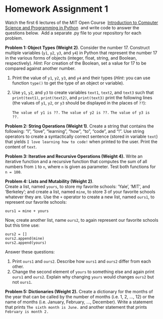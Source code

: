 # Homework Assignment 1

Watch the first 6 lectures of the MIT Open Course 
[Introduction to Computer Science and Programming in Python](https://ocw.mit.edu/courses/electrical-engineering-and-computer-science/6-0001-introduction-to-computer-science-and-programming-in-python-fall-2016/lecture-videos/) 
and write code to answer the questions below. 
Add a separate .py file to your repository for each problem. 

**Problem 1: Object Types (Weight 2)**. 
Consider the number 17. 
Construct multiple variables (`y1`, `y2`, `y3`, and `y4`) in Python that 
represent the number 17 in the various forms of objects
 (integer, float, string, and Boolean, respectively). 
 *Hint*: For creation of the Boolean, set a value for 17 to be compared 
 against another number.
1.	Print the value of `y1`, `y2`, `y3`, and `y4` and their types 
(*Hint*: you can use function `type()` to get the type of an object or variable). 
2.	Use `y1`, `y2`, and `y3` to create variables `text1`, `text2`, and `text3` 
such that `print(text1)`, `print(text2)`, and `print(text3)` 
      print the following lines
(the values of `y1`, `y2`, or `y3` should be displayed in the places of `??`):

    `The value of y1 is ??.` 
    `The value of y2 is ??.` 
    `The value of y3 is ??.`

**Problem 2: String Operations (Weight 1)**. 
Create a string that contains the following: 
“I”, “love”, “learning”, “how”, “to”, “code”, and “!”. 
Use string operators to create a syntactically correct sentence 
(stored in variable `text`) that yields 
`I love learning how to code!` when printed to the user. Print the content of `text`.

**Problem 3: Iterative and Recursive Operations (Weight 4).**
 Write an iterative function and a recursive function that computes 
 the sum of all numbers from `1` to `n`, where `n` is given as parameter. 
 Test both functions for `n = 100`.
 
**Problem 4: Lists and Mutability (Weight 2)**.  
Create a list, named `yours`, to store my favorite schools: 
‘Yale’, ‘MIT’, and ‘Berkeley’; 
and create a list, named `mine`, to store 3 of your favorite schools 
whatever they are. 
Use the `+` operator to create a new list, named `ours1`, 
to represent our favorite schools:

    ours1 = mine + yours

Now, create another list, name `ours2`, to again represent our favorite schools 
but this time use: 

    ours2 = []
    ours2.append(mine)
    ours2.append(yours)

Answer these questions: 
1.	Print `ours1` and `ours2`. Describe how `ours1` and `ours2` differ from 
each other.
2.	Change the second element of `yours` to something else and 
again print `ours1` and `ours2`. 
Explain why changing `yours` would changes `ours2` but not `ours1`. 
 
**Problem 5: Dictionaries (Weight 2).**
 Create a dictionary for the months of the year that can be called by 
 the number of months (i.e. 1, 2, ..., 12) or the name of months 
 (i.e. January, February, ..., December). 
 Write a statement that prints `The sixth month is June.` 
 and another statement that prints `February is month 2.`

